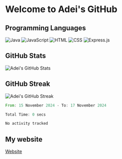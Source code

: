 # Welcome to Adei's GitHub

## Programming Languages
![Java](https://img.shields.io/badge/Java-007396?style=flat-square&logo=java&logoColor=white)
![JavaScript](https://img.shields.io/badge/JavaScript-F7DF1E?style=flat-square&logo=javascript&logoColor=black)
![HTML](https://img.shields.io/badge/HTML-E34F26?style=flat-square&logo=html5&logoColor=white)
![CSS](https://img.shields.io/badge/CSS-1572B6?style=flat-square&logo=css3&logoColor=white)
![Express.js](https://img.shields.io/badge/Express.js-000000?style=flat-square&logo=express&logoColor=white)

## GitHub Stats
![Adei's GitHub Stats](https://github-readme-stats.vercel.app/api?username=AdeiTamayo&show_icons=true&hide_title=true&hide=prs)

## GitHub Streak
![Adei's GitHub Streak](https://github-readme-streak-stats.herokuapp.com/?user=AdeiTamayo)

<!--START_SECTION:waka-->

```rust
From: 15 November 2024 - To: 17 November 2024

Total Time: 0 secs

No activity tracked
```

<!--END_SECTION:waka-->

## My website
[Website](https://adei.eus)


